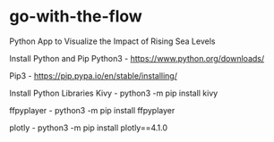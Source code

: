 # go-with-the-flow
Python App to Visualize the Impact of Rising Sea Levels

Install Python and Pip
Python3 - https://www.python.org/downloads/

Pip3 - https://pip.pypa.io/en/stable/installing/

Install Python Libraries
Kivy - python3 -m pip install kivy

ffpyplayer - python3 -m pip install ffpyplayer

plotly - python3 -m pip install plotly==4.1.0
